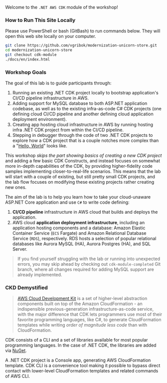 <!--
+++
title = "CDK Module Overview"
date = 2019-10-12T18:06:59-04:00
weight = 10
+++
-->
Welcome to the `.NET AWS CDK` module of the workshop!

### How to Run This Site Locally

Please use PowerShell or bash (GitBash) to run commands below. They will open this web site locally on your computer.

```bash
git clone https://github.com/vgribok/modernization-unicorn-store.git
cd modernization-unicorn-store
git checkout cdk-module
./docs/en/index.html
```

### Workshop Goals

The goal of this lab is to guide participants through:

1. Running an existing .NET CDK project locally to bootstrap application's CI/CD pipeline infrastructure in AWS.
2. Adding support for MySQL database to both ASP.NET application codebase, as well as to the existing infra-as-code C# CDK projects (one defining cloud CI/CD pipeline and another defining cloud application deployment environment).
3. Creating app hosting cloud infrastructure in AWS by running hosting infra .NET CDK project from within the CI/CD pipeline.
4. Stepping in debugger through the code of two .NET CDK projects to explore how a CDK project that is a couple notches more complex than a "[Hello, World](https://docs.aws.amazon.com/cdk/latest/guide/getting_started.html)" looks like.  

This workshop *skips the part showing basics of creating a new CDK project* and adding a few basic CDK Constructs, and instead focuses on somewhat more in-depth capabilities of the CDK, by providing higher-fidelity code samples implementing closer-to-real-life scenarios. This means that the lab will start with a couple of existing, but still pretty small CDK projects, and the lab flow focuses on modifying these existing projects rather creating new ones.

The aim of the lab is to help you learn how to take your cloud-unaware ASP.NET Core application and use `C#` to write code defining:

1. **CI/CD pipeline** infrastructure in AWS cloud that builds and deploys the application.
2. AWS cloud **application deployment infrastructure**, including an application hosting components and a database: Amazon Elastic Container Service (`ECS` Fargate) and Amazon Relational Database Service (`RDS`), respectively. RDS hosts a selection of popular relational databases like Aurora MySQL (HA), Aurora Postgres (HA), and SQL Server.

> If you find yourself struggling with the lab or running into unexpected errors, you may skip ahead by checking out `cdk-module-completed` Git branch, where all changes required for adding MySQL support are already implemented.

### CKD Demystified

> [AWS Cloud Development Kit](https://docs.aws.amazon.com/cdk/latest/guide/home.html) is a set of higher-level abstraction components built on top of the Amazon CloudFormation - an indispensible previous-generation infrastructure-as-code service, with the major difference  that CDK lets programmers use most of their favorite programming languages, like C#, to generate CloudFormation templates while writing *order of magnitude less code* than with CloudFormation.

CDK consists of a CLI and a set of libraries available for most popular programming languages. In the case of .NET CDK, the libraries are added via [NuGet](https://www.nuget.org/packages/Amazon.CDK/).

A .NET CDK project is a Console app, generating AWS CloudFormation template. CDK CLI is a convenience tool making it possible to bypass direct contact with lower-level CloudFormation templates and related commands of AWS CLI.
